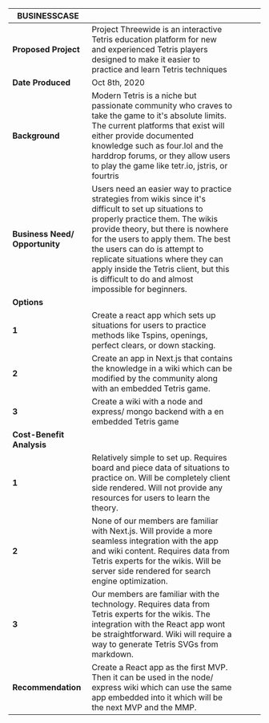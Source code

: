 | **BUSINESSCASE**               |                                                                                                                                                                                                                                                                                                                                                                                          |   |   |   |
|--------------------------------|------------------------------------------------------------------------------------------------------------------------------------------------------------------------------------------------------------------------------------------------------------------------------------------------------------------------------------------------------------------------------------------|---|---|---|
| **Proposed Project**           | Project Threewide is an interactive Tetris education platform for new and experienced Tetris players designed to make it easier to practice and learn Tetris techniques                                                                                                                                                                                                                  |   |   |   |
| **Date Produced**              | Oct 8th, 2020                                                                                                                                                                                                                                                                                                                                                                            |   |   |   |
| **Background**                 | Modern Tetris is a niche but passionate community who craves to take the game to it's absolute limits. The current platforms that exist will either provide documented knowledge such as four.lol and the harddrop forums, or they allow users to play the game like tetr.io, jstris, or fourtris                                                                                        |   |   |   |
| **Business Need/ Opportunity** | Users need an easier way to practice strategies from wikis since it's difficult to set up situations to properly practice them. The wikis provide theory, but there is nowhere for the users to apply them. The best the users can do is attempt to replicate situations where they can apply inside the Tetris client, but this is difficult to do and almost impossible for beginners. |   |   |   |
| **Options**                    |                                                                                                                                                                                                                                                                                                                                                                                          |   |   |   |
| **1**                          | Create a react app which sets up situations for users to practice methods like Tspins, openings, perfect clears, or down stacking.                                                                                                                                                                                                                                                       |   |   |   |
| **2**                          | Create an app in Next.js that contains the knowledge in a wiki which can be modified by the community along with an embedded Tetris game.                                                                                                                                                                                                                                                |   |   |   |
| **3**                          | Create a wiki with a node and express/ mongo backend with a en embedded Tetris game                                                                                                                                                                                                                                                                                                      |   |   |   |
| **Cost-Benefit Analysis**      |                                                                                                                                                                                                                                                                                                                                                                                          |   |   |   |
| **1**                          | Relatively simple to set up. Requires board and piece data of situations to practice on. Will be completely client side rendered. Will not provide any resources for users to learn the theory.                                                                                                                                                                                          |   |   |   |
| **2**                          | None of our members are familiar with Next.js. Will provide a more seamless integration with the app and wiki content. Requires data from Tetris experts for the wikis. Will be server side rendered for search engine optimization.                                                                                                                                                     |   |   |   |
| **3**                          | Our members are familiar with the technology.  Requires data from Tetris experts for the wikis. The integration with the React app wont be straightforward. Wiki will require a way to generate Tetris SVGs from markdown.                                                                                                                                                               |   |   |   |
| **Recommendation**             | Create a React app as the first MVP. Then it can be used in the node/ express wiki which can use the same app embedded into it which will be the next MVP and the MMP.                                                                                                                                                                                                                   |   |   |   |